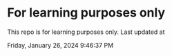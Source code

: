 # For learning purposes only
This repo is for learning purposes only.
Last updated at

Friday, January 26, 2024 9:46:37 PM

